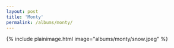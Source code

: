 ```yaml
---
layout: post
title: 'Monty'
permalink: /albums/monty/
---
```

[//]: # (<img style="display: block; margin: auto;" src="https://salvadorbuse.github.io//microtubule_website/assets/img/abstractfigure.jpg">)

{% include plainimage.html image="albums/monty/snow.jpeg" %}
